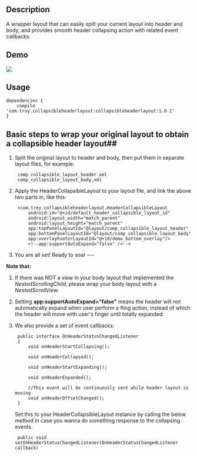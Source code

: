 ## Description ##
A wrapper layout that can easily split your current layout into header and body, and provides smooth header collapsing action with related event callbacks.

## Demo ##
![](https://github.com/kfrozen/HeaderCollapsibleLayout/raw/master/logo/HCLayoutDemo.gif)


## Usage ##
	dependencies {
	    compile 'com.troy.collapsibleheaderlayout:collapsibleheaderlayout:1.0.1'
	}

## Basic steps to wrap your original layout to obtain a collapsible header layout##
1. Split the original layout to header and body, then put them in separate layout files, for example:

		comp_collapsible_layout_header.xml
		comp_collapsible_layout_body.xml

2. Apply the HeaderCollapsibleLayout to your layout file, and link the above two parts in, like this:

		<com.troy.collapsibleheaderlayout.HeaderCollapsibleLayout
            android:id="@+id/default_header_collapsible_layout_id"
            android:layout_width="match_parent"
            android:layout_height="match_parent"
            app:topPanelLayoutId="@layout/comp_collapsible_layout_header"
            app:bottomPanelLayoutId="@layout/comp_collapsible_layout_body"
            app:overlayFooterLayoutId="@+id/demo_bottom_overlay"/>
            <!--app:supportAutoExpand="false" />-->

3. You are all set! Ready to soar ---

**Note that:**

1. If there was NOT a view in your body layout that implemented the *NestedScrollingChild*, please wrap your body layout with a *NestedScrollView*.
2. Setting **app:supportAutoExpand="false"** means the header will not automatically expand when user perform a fling action, instead of which the header will move with user's finger until totally expanded.
3. We also provide a set of event callbacks:

		public interface OnHeaderStatusChangedListener
		{
		    void onHeaderStartCollapsing();
		
		    void onHeaderCollapsed();
		
		    void onHeaderStartExpanding();
		
		    void onHeaderExpanded();
		
		    //This event will be continuously sent while header layout is moving
		    void onHeaderOffsetChanged();
		}

	Set this to your HeaderCollapsibleLayout instance by calling the below method in case you wanna do something response to the collapsing events.

		public void setOnHeaderStatusChangedListener(OnHeaderStatusChangedListener callback)
